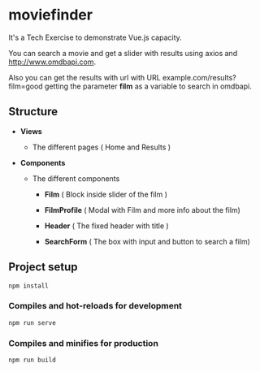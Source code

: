 # moviefinder

It's a Tech Exercise to demonstrate Vue.js capacity.

You can search a movie and get a slider with results using axios and http://www.omdbapi.com.

Also you can get the results with url with URL example.com/results?film=good getting the parameter **film** as a variable to search in omdbapi.

## Structure

- **Views**

  - The different pages ( Home and Results )

- **Components**

  - The different components

    - **Film** ( Block inside slider of the film )

    - **FilmProfile** ( Modal with Film and more info about the film)

    - **Header** ( The fixed header with title )

    - **SearchForm** ( The box with input and button to search a film)

## Project setup

```
npm install
```

### Compiles and hot-reloads for development

```
npm run serve
```

### Compiles and minifies for production

```
npm run build
```
